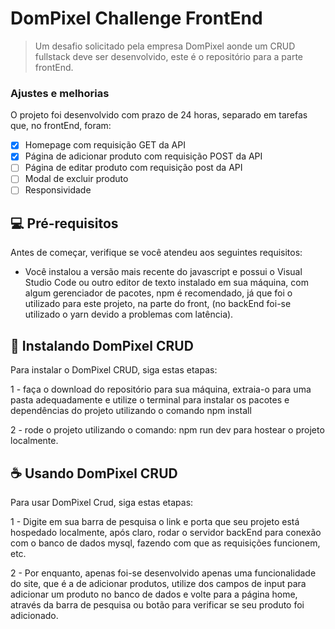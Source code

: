 # DomPixel Challenge FrontEnd

> Um desafio solicitado pela empresa DomPixel aonde um CRUD fullstack deve ser desenvolvido, este é o repositório para a parte frontEnd.

### Ajustes e melhorias

O projeto foi desenvolvido com prazo de 24 horas, separado em tarefas que, no frontEnd, foram:

- [x] Homepage com requisição GET da API
- [x] Página de adicionar produto com requisição POST da API
- [ ] Página de editar produto com requisição post da API
- [ ] Modal de excluir produto
- [ ] Responsividade

## 💻 Pré-requisitos

Antes de começar, verifique se você atendeu aos seguintes requisitos:
<!---Estes são apenas requisitos de exemplo. Adicionar, duplicar ou remover conforme necessário--->
* Você instalou a versão mais recente do javascript e possui o Visual Studio Code ou outro editor de texto instalado em sua máquina, com algum gerenciador de pacotes, npm é recomendado, já que foi o utilizado para este projeto, na parte do front, (no backEnd foi-se utilizado o yarn devido a problemas com latência).

## 🚀 Instalando DomPixel CRUD

Para instalar o DomPixel CRUD, siga estas etapas:

1 - faça o download do repositório para sua máquina, extraia-o para uma pasta adequadamente e utilize o terminal para instalar os pacotes e dependências do projeto utilizando o comando npm install

2 - rode o projeto utilizando o comando: npm run dev para hostear o projeto localmente.

## ☕ Usando DomPixel CRUD

Para usar DomPixel Crud, siga estas etapas:

1 - Digite em sua barra de pesquisa o link e porta que seu projeto está hospedado localmente, após claro, rodar o servidor backEnd para conexão com o banco de dados mysql, fazendo com que as requisições funcionem, etc.

2 - Por enquanto, apenas foi-se desenvolvido apenas uma funcionalidade do site, que é a de adicionar produtos, utilize dos campos de input para adicionar um produto no banco de dados e volte para a página home, através da barra de pesquisa ou botão para verificar se seu produto foi adicionado.



